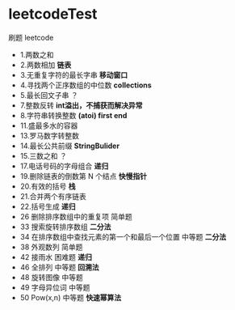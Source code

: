 # leetcodeTest
刷题 leetcode
* 1.两数之和
* 2.两数相加 **链表**
* 3.无重复字符的最长字串 **移动窗口**
* 4.寻找两个正序数组的中位数 **collections**
* 5.最长回文子串 ？
* 7.整数反转 **int溢出，不捕获而解决异常**
* 8.字符串转换整数 **(atoi) first end**
* 11.盛最多水的容器
* 13.罗马数字转整数 
* 14.最长公共前缀 **StringBulider**
* 15.三数之和 ？
* 17.电话号码的字母组合 **递归**
* 19.删除链表的倒数第 N 个结点 **快慢指针**
* 20.有效的括号 **栈**
* 21.合并两个有序链表
* 22.括号生成 **递归**
* 26 删除排序数组中的重复项 简单题
* 33 搜索旋转排序数组 **二分法**
* 34 在排序数组中查找元素的第一个和最后一个位置 中等题 **二分法**
* 38 外观数列 简单题
* 42 接雨水 困难题 **递归**
* 46 全排列 中等题 **回溯法**
* 48 旋转图像 中等题 
* 49 字母异位词 中等题
* 50 Pow(x,n) 中等题 **快速幂算法**
